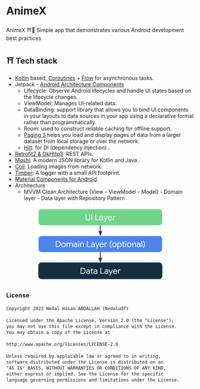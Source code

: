 # 󠀢AnimeX
AnimeX ⛩️🌸 Simple app that demonstrates various Android development best practices
  


## ⛩️ Tech stack

- [Kotlin](https://kotlinlang.org/) based, [Coroutines](https://github.com/Kotlin/kotlinx.coroutines) + [Flow](https://kotlin.github.io/kotlinx.coroutines/kotlinx-coroutines-core/kotlinx.coroutines.flow/) for asynchronous tasks.
- Jetpack - [Android Architecture Components](https://developer.android.com/topic/libraries/architecture)
  - Lifecycle: Observe Android lifecycles and handle UI states based on the lifecycle changes.
  - ViewModel: Manages UI-related data.
  - DataBinding: support library that allows you to bind UI components in your layouts to data sources in your app using a declarative format rather than programmatically.
  - Room: used to construct reliable caching for offline support.
  - [Paging 3](https://developer.android.com/topic/libraries/architecture/paging/v3-overview) helps you load and display pages of data from a larger dataset from local storage or over the network.
  - [Hilt](https://dagger.dev/hilt/): for DI (dependency injection) .  
- [Retrofit2 & OkHttp3](https://github.com/square/retrofit): REST APIs.
- [Moshi](https://github.com/square/moshi/): A modern JSON library for Kotlin and Java.
- [Coil](https://github.com/coil-kt/coil): Loading images from network.
- [Timber](https://github.com/JakeWharton/timber): A logger with a small API footprint.
- [Material Components for Android](https://github.com/material-components/material-components-android).
- Architecture
  - MVVM Clean Architecture (View - ViewModel - Model) - Domain layer - Data layer with Repository Pattern
<p align="center">
    <img src="https://github.com/nedaluof/Quotes/blob/master/screen_shots/mad_arch_overview.png?raw=true" width="350">
</p>




### License

```
Copyright 2023 Nedal Hasan ABDALLAH (NedaluOf)

Licensed under the Apache License, Version 2.0 (the "License");
you may not use this file except in compliance with the License.
You may obtain a copy of the License at

http://www.apache.org/licenses/LICENSE-2.0

Unless required by applicable law or agreed to in writing,
software distributed under the License is distributed on an 
"AS IS" BASIS, WITHOUT WARRANTIES OR CONDITIONS OF ANY KIND,
either express or implied. See the License for the specific 
language governing permissions and limitations under the License.

```
